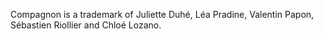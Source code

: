 Compagnon is a trademark of Juliette Duhé, Léa Pradine, Valentin Papon, Sébastien Riollier and Chloé Lozano.
